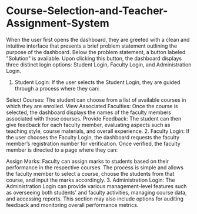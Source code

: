 # Course-Selection-and-Teacher-Assignment-System
When the user first opens the dashboard, they are greeted with a clean and intuitive interface that presents a brief problem statement outlining the purpose of the dashboard. Below the problem statement, a button labeled "Solution" is available. Upon clicking this button, the dashboard displays three distinct login options: Student Login, Faculty Login, and Administration Login.

1. Student Login:
If the user selects the Student Login, they are guided through a process where they can:

Select Courses: The student can choose from a list of available courses in which they are enrolled.
View Associated Faculties: Once the course is selected, the dashboard displays the names of the faculty members associated with those courses.
Provide Feedback: The student can then give feedback for each faculty member, evaluating aspects such as teaching style, course materials, and overall experience.
2. Faculty Login:
If the user chooses the Faculty Login, the dashboard requests the faculty member’s registration number for verification. Once verified, the faculty member is directed to a page where they can:

Assign Marks: Faculty can assign marks to students based on their performance in the respective courses. The process is simple and allows the faculty member to select a course, choose the students from that course, and input the marks accordingly.
3. Administration Login:
The Administration Login can provide various management-level features such as overseeing both students' and faculty activities, managing course data, and accessing reports. This section may also include options for auditing feedback and monitoring overall performance metrics.
